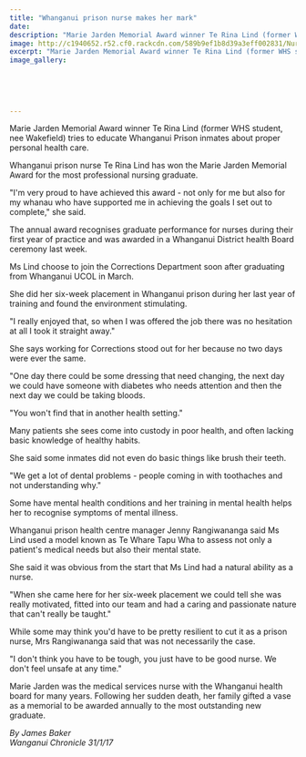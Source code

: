 ```yaml
---
title: "Whanganui prison nurse makes her mark"
date: 
description: "Marie Jarden Memorial Award winner Te Rina Lind (former WHS student, nee Wakefield) tries to educate Whanganui Prison inmates about proper personal health care..."
image: http://c1940652.r52.cf0.rackcdn.com/589b9ef1b8d39a3eff002831/Nurse-Te-Rina-Lind-(nee-Wakefield)-ex-student-31-Jan-2017.jpg
excerpt: "Marie Jarden Memorial Award winner Te Rina Lind (former WHS student, nee Wakefield) tries to educate Whanganui Prison inmates about proper personal health care."
image_gallery:
    
    
    
    
    
---
```


<p>Marie Jarden Memorial Award winner Te Rina Lind (former WHS student, nee Wakefield) tries to educate Whanganui Prison inmates about proper personal health care.</p>
<p>Whanganui prison nurse Te Rina Lind has won the Marie Jarden Memorial Award for the most professional nursing graduate.</p>
<p>"I'm very proud to have achieved this award - not only for me but also for my whanau who have supported me in achieving the goals I set out to complete," she said.</p>
<p>The annual award recognises graduate performance for nurses during their first year of practice and was awarded in a Whanganui District health Board ceremony last week.</p>
<p>Ms Lind choose to join the Corrections Department soon after graduating from Whanganui UCOL in March.</p>
<p>She did her six-week placement in Whanganui prison during her last year of training and found the environment stimulating.</p>
<p>"I really enjoyed that, so when I was offered the job there was no hesitation at all I took it straight away."</p>
<p>She says working for Corrections stood out for her because no two days were ever the same.</p>
<p>"One day there could be some dressing that need changing, the next day we could have someone with diabetes who needs attention and then the next day we could be taking bloods.</p>
<p>"You won't find that in another health setting."</p>
<p>Many patients she sees come into custody in poor health, and often lacking basic knowledge of healthy habits.&nbsp;</p>
<p>She said some inmates did not even do basic things like brush their teeth.</p>
<p>"We get a lot of dental problems - people coming in with toothaches and not understanding why."</p>
<p>Some have mental health conditions and her training in mental health helps her to recognise symptoms of mental illness.</p>
<p>Whanganui prison health centre manager Jenny Rangiwananga said Ms Lind used a model known as Te Whare Tapu Wha to assess not only a patient's medical needs but also their mental state.</p>
<p>She said it was obvious from the start that Ms Lind had a natural ability as a nurse.</p>
<p>"When she came here for her six-week placement we could tell she was really motivated, fitted into our team and had a caring and passionate nature that can't really be taught."</p>
<p>While some may think you'd have to be pretty resilient to cut it as a prison nurse, Mrs Rangiwananga said that was not necessarily the case.</p>
<p>"I don't think you have to be tough, you just have to be good nurse. We don't feel unsafe at any time."</p>
<p>Marie Jarden was the medical services nurse with the Whanganui health board for many years. Following her sudden death, her family gifted a vase as a memorial to be awarded annually to the most outstanding new graduate.</p>
<p class="clear syndicator"><em>By James Baker</em><br /><em>Wanganui Chronicle 31/1/17</em></p>

